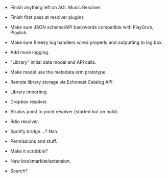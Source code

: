 * Finish anything left on AOL Music Resolver
* Finish first pass at resolver plugins
* Make sure JSON schema/API backwords compatible with PlayGrub, Playlick.
* Make sure Breezy log handlers wired properly and outputting to log box.
* Add more logging.


* "Library" initial data model and API calls.
* Make model use the metadata orm prototype.
* Remote library storage via Echonest Catalog API.
* Library importing.


* Dropbox resolver.
* Stratus point to point resolver (started but on hold).
* Rdio resolver.
* Spotify bridge....?  Nah.
* Permissions and stuff.
* Make it scrobble?
* New bookmarklet/extension.
* Search?